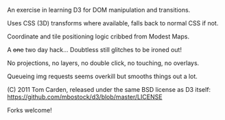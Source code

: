 An exercise in learning D3 for DOM manipulation and transitions.

Uses CSS (3D) transforms where available, falls back to normal CSS if not.

Coordinate and tile positioning logic cribbed from Modest Maps. 

A ~~one~~ two day hack... Doubtless still glitches to be ironed out! 

No projections, no layers, no double click, no touching, no overlays.

Queueing img requests seems overkill but smooths things out a lot.

(C) 2011 Tom Carden, released under the same BSD license as D3 itself: https://github.com/mbostock/d3/blob/master/LICENSE

Forks welcome!